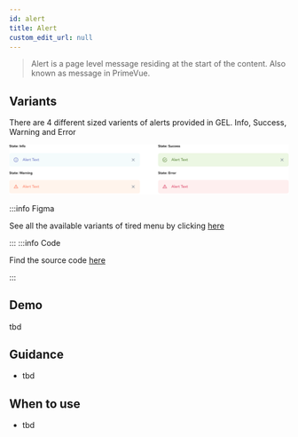 ```yaml
---
id: alert
title: Alert
custom_edit_url: null
---
```


> Alert is a page level message residing at the start of the content. Also known as message in PrimeVue.

## Variants

There are 4 different sized varients of alerts provided in GEL. Info, Success, Warning and Error

![Banner types](img/alert-types.svg)

:::info Figma

See all the available variants of tired menu by clicking [here](https://www.figma.com/file/kzLxtqv6YGL0wotiqzgEo4/GEL-UI-Doc?node-id=664%3A63922)

:::
:::info Code

Find the source code [here](https://primefaces.org/primevue/message)

:::

## Demo

tbd

## Guidance

* tbd

## When to use

* tbd